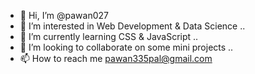 - 👋 Hi, I’m @pawan027
- 👀 I’m interested in Web Development & Data Science ..
- 🌱 I’m currently learning CSS & JavaScript ..
- 💞️ I’m looking to collaborate on some mini projects ..
- 📫 How to reach me pawan335pal@gmail.com

<!---
pawan027/pawan027 is a ✨ special ✨ repository because its `README.md` (this file) appears on your GitHub profile.
You can click the Preview link to take a look at your changes.
--->

